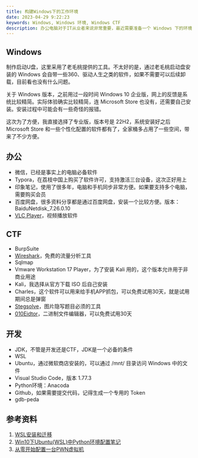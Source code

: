 ```yaml
---
title: 构建Windows下的工作环境
date: 2023-04-29 9:22:23
keywords: Windows, Windows 环境, Windows CTF
description: 办公电脑对于IT从业者来说非常重要，最近需要准备一个 Windows 下的环境，本文介绍如何准备 Windows 环境，用于满足日常写作、CTF、代码开发相关工作。
---
```


## Windows
制作启动U盘，这里采用了老毛桃提供的工具。不太好的是，通过老毛桃启动盘安装的 Windows 会自带一些360、驱动人生之类的软件，如果不需要可以后续卸载，目前看也没有什么问题。

关于 Windows 版本，之前用过一段时间 Windows 10 企业版，网上的反馈是系统比较精简。实际体验确实比较精简，连 Microsoft Store 也没有，还需要自己安装。安装过程中可能会有一些奇怪的报错。

这次为了方便，我直接选择了专业版，版本号是 22H2，系统安装好之后 Microsoft Store 和一些个性化配置的软件都有了，全家桶多占用了一些空间，带来了不少方便。

## 办公
* 微信，已经是事实上的电脑必备软件
* Typora，在荔枝中国上购买了软件许可，支持激活三台设备，这次正好用上
* 印象笔记，使用了很多年，电脑和手机同步非常方便。如果要支持多个电脑，需要购买会员
* 百度网盘，很多资料分享都是通过百度网盘，安装一个比较方便。版本：BaiduNetdisk_7.26.0.10
* [VLC Player](https://iso.mirrors.ustc.edu.cn/videolan-ftp/vlc/3.0.18/win64/vlc-3.0.18-win64.exe)，视频播放软件

## CTF
* BurpSuite
* [Wireshark](https://www.wireshark.org/)，免费的流量分析工具
* Sqlmap
* Vmware Workstation 17 Player，为了安装 Kali 用的，这个版本允许用于非商业用途
* Kali，我选择从官方下载 ISO 后自己安装
* Charles，这个软件可以用来给手机APP抓包，可以免费试用30天，就是试用期间总是弹窗
* [Stegsolve]( www.caesum.com/handbook/[Stegsolve](https://so.csdn.net/so/search?q=Stegsolve&spm=1001.2101.3001.7020).jar )，图片隐写题目必须的工具
* [010Eidtor](https://www.sweetscape.com/download/010editor/)，二进制文件编辑器，可以免费试用30天

## 开发
* JDK，不管是开发还是CTF，JDK是一个必备的条件
* WSL
* Ubuntu，通过微软商店安装的，可以通过 /mnt/ 目录访问 Windows 中的文件
* Visual Studio Code，版本 1.77.3
* Python环境：Anacoda
* Github，如果需要提交代码，记得生成一个专用的 Token
* gdb-peda

## 参考资料
1. [WSL安装和迁移](https://wap.sciencenet.cn/blog-3474055-1341445.html?mobile=1)
2. [Win10下Ubuntu(WSL)中Python环境配置笔记](https://zhuanlan.zhihu.com/p/63897033)
3. [从零开始配置一台PWN虚拟机](https://blog.csdn.net/qcwwww/article/details/122800488)